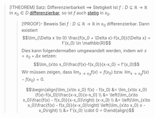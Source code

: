 > [!THEOREM] Satz: Differenzierbarkeit $\implies$ Stetigkeit
> Ist $f: D\subseteq \mathbb{R}\to\mathbb{R}$ in $x_0\in D$ [differenzierbar](Ableitung%20und%20Differenzierbarkeit.md), so ist $f$ auch [stetig](../Grenzwerte%20von%20Funktionen/Stetigkeit/Stetigkeit.md) in $x_0$.
> > [!PROOF]- Beweis
> > Sei $f: D\subseteq \mathbb{R}\to\mathbb{R}$ in $x_0$ differenzierbar. Dann existiert
> > $$\lim_{\Delta x \to 0} \frac{f(x_0 + \Delta x)-f(x_0)}{\Delta x} = f'(x_0) \in \mathbb{R}$$
> > Dies kann folgendermaßen umgewandelt werden, indem wir $x = x_0 + \Delta x$ setzen:
> > $$\lim_{x\to x_0}\frac{f(x)-f(x_0)}{x-x_0} = f'(x_0)$$
> > Wir müssen zeigen, dass $\displaystyle \lim_{x\to x_0} f(x) = f(x_0)$ bzw. $\displaystyle \lim_{x\to x_0} f(x) - f(x_0) = 0$.
> > 
> > $$\begin{align}\lim_{x\to x_0} f(x) - f(x_0) &= \lim_{x\to x_0} (f(x)-f(x_0))\frac{x-x_0}{x-x_0} \\ &= \left(\lim_{x\to x_0}\frac{f(x) - f(x_0)}{x-x_0}\right) (x-x_0) \\ &= \left(\lim_{x\to x_0}\frac{f(x) - f(x_0)}{x-x_0}\right) \left(\lim_{x\to x_0} x - x_0\right)  \\ &= f'(x_0) \cdot 0 = 0\end{align}$$